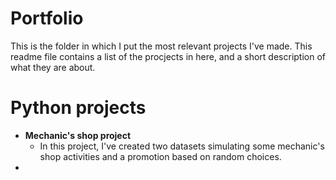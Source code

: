 # Portfolio

This is the folder in which I put the most relevant projects I've made. This readme file contains a list of the procjects in here, and a short description of what they are about.

# Python projects
- **Mechanic's shop project**
  - In this project, I've created two datasets simulating some mechanic's shop activities and a promotion based on random choices.
- 
